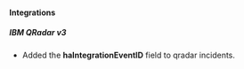 
#### Integrations

##### IBM QRadar v3

- Added the **haIntegrationEventID** field to qradar incidents.

